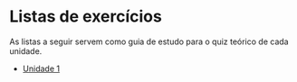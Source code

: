 # Listas de exercícios

As listas a seguir servem como guia de estudo para o quiz teórico de cada unidade.

- [Unidade 1](lista01.md)
